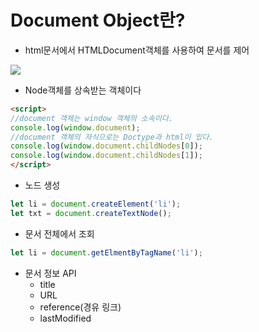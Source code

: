 # Document Object란?
+ html문서에서 HTMLDocument객체를 사용하여 문서를 제어

![](https://s3.ap-northeast-2.amazonaws.com/opentutorials-user-file/module/904/2255.png)

+ Node객체를 상속받는 객체이다

```html
<script>
//document 객체는 window 객체의 소속이다.
console.log(window.document);
//document 객체의 자식으로는 Doctype과 html이 있다. 
console.log(window.document.childNodes[0]);
console.log(window.document.childNodes[1]);
</script>
```

+ 노드 생성
```javascript
let li = document.createElement('li');
let txt = document.createTextNode();
```

+ 문서 전체에서 조회

```javascript
let li = document.getElmentByTagName('li');
```

+ 문서 정보 API
    - title
    - URL
    - reference(경유 링크)
    - lastModified